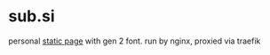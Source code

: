 # sub.si

personal [static page](https://sub.si) with gen 2 font. run by nginx, proxied via traefik
